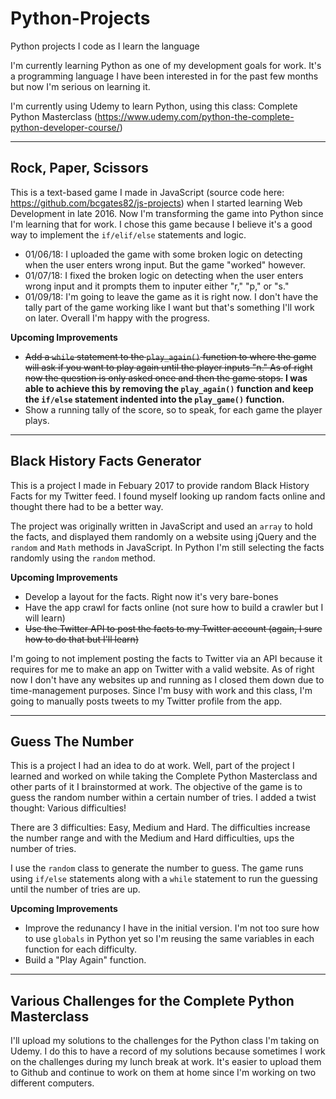 # Python-Projects
Python projects I code as I learn the language

I'm currently learning Python as one of my development goals for work. It's a programming language I have been interested in for the past few months but now I'm serious on learning it.

I'm currently using Udemy to learn Python, using this class: Complete Python Masterclass (https://www.udemy.com/python-the-complete-python-developer-course/)

---

## Rock, Paper, Scissors

This is a text-based game I made in JavaScript (source code here: https://github.com/bcgates82/js-projects) when I started learning Web Development in late 2016. Now I'm transforming the game into Python since I'm learning that for work. I chose this game because I believe it's a good way to implement the `if/elif/else` statements and logic.

* 01/06/18: I uploaded the game with some broken logic on detecting when the user enters wrong input. But the game "worked" however.
* 01/07/18: I fixed the broken logic on detecting when the user enters wrong input and it prompts them to inputer either "r," "p," or "s."
* 01/09/18: I'm going to leave the game as it is right now. I don't have the tally part of the game working like I want but that's something I'll work on later. Overall I'm happy with the progress.

**Upcoming Improvements**

*  ~~Add a `while` statement to the `play_again()` function to where the game will ask if you want to play again until the player inputs "n." As of right now the question is only asked once and then the game stops.~~ **I was able to achieve this by removing the `play_again()` function and keep the `if/else` statement indented into the `play_game()` function.**
* Show a running tally of the score, so to speak, for each game the player plays.

---

## Black History Facts Generator

This is a project I made in Febuary 2017 to provide random Black History Facts for my Twitter feed. I found myself looking up random facts online and thought there had to be a better way.

The project was originally written in JavaScript and used an `array` to hold the facts, and displayed them randomly on a website using jQuery and the `random` and `Math` methods in JavaScript. In Python I'm still selecting the facts randomly using the `random` method.

**Upcoming Improvements**

* Develop a layout for the facts. Right now it's very bare-bones
* Have the app crawl for facts online (not sure how to build a crawler but I will learn)
* ~~Use the Twitter API to post the facts to my Twitter account (again, I sure how to do that but I'll learn)~~

I'm going to not implement posting the facts to Twitter via an API because it requires for me to make an app on Twitter with a valid website. As of right now I don't have any websites up and running as I closed them down due to time-management purposes. Since I'm busy with work and this class, I'm going to manually posts tweets to my Twitter profile from the app.

---

## Guess The Number

This is a project I had an idea to do at work. Well, part of the project I learned and worked on while taking the Complete Python Masterclass and other parts of it I brainstormed at work. The objective of the game is to guess the random number within a certain number of tries. I added a twist thought: Various difficulties! 

There are 3 difficulties: Easy, Medium and Hard. The difficulties increase the number range and with the Medium and Hard difficulties, ups the number of tries.

I use the `random` class to generate the number to guess. The game runs using `if/else` statements along with a `while` statement to run the guessing until the number of tries are up.

**Upcoming Improvements**
* Improve the redunancy I have in the initial version. I'm not too sure how to use `globals` in Python yet so I'm reusing the same variables in each function for each difficulty.
* Build a "Play Again" function. 

---

## Various Challenges for the Complete Python Masterclass

I'll upload my solutions to the challenges for the Python class I'm taking on Udemy. I do this to have a record of my solutions because sometimes I work on the challenges during my lunch break at work. It's easier to upload them to Github and continue to work on them at home since I'm working on two different computers.
